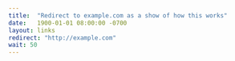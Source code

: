 ```yaml
---
title:  "Redirect to example.com as a show of how this works"
date:   1900-01-01 08:00:00 -0700
layout: links
redirect: "http://example.com"
wait: 50
---
```


